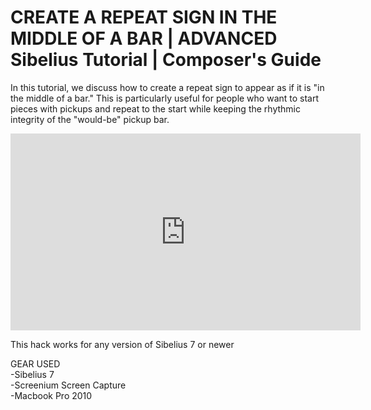 # CREATE A REPEAT SIGN IN THE MIDDLE OF A BAR | ADVANCED Sibelius Tutorial | Composer's Guide

In this tutorial, we discuss how to create a repeat sign to appear as if it is "in the middle of a bar." This is particularly useful for people who want to start pieces with pickups and repeat to the start while keeping the rhythmic integrity of the "would-be" pickup bar. 

<iframe width="560" height="315" src="https://www.youtube.com/embed/_PrX15bUzWo" title="YouTube video player" frameborder="0" allow="accelerometer; autoplay; clipboard-write; encrypted-media; gyroscope; picture-in-picture" allowfullscreen></iframe>  

This hack works for any version of Sibelius 7 or newer

GEAR USED  
-Sibelius 7  
-Screenium Screen Capture  
-Macbook Pro 2010  
